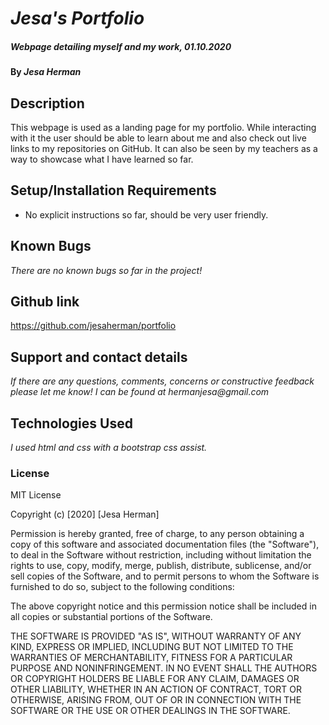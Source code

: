 # _Jesa's Portfolio_

##### _Webpage detailing myself and my work, 01.10.2020_

#### By _**Jesa Herman**_

## Description

This webpage is used as a landing page for my portfolio. While interacting with it the user should be able to learn about me and also check out live links to my repositories on GitHub. It can also be seen by my teachers as a way to showcase what I have learned so far. 

## Setup/Installation Requirements

* No explicit instructions so far, should be very user friendly.


## Known Bugs

_There are no known bugs so far in the project!_

## Github link

https://github.com/jesaherman/portfolio


## Support and contact details

_If there are any questions, comments, concerns or constructive feedback please let me know! I can be found at hermanjesa@gmail.com_

## Technologies Used

_I used html and css with a bootstrap css assist._

### License

MIT License

Copyright (c) [2020] [Jesa Herman]

Permission is hereby granted, free of charge, to any person obtaining a copy
of this software and associated documentation files (the "Software"), to deal
in the Software without restriction, including without limitation the rights
to use, copy, modify, merge, publish, distribute, sublicense, and/or sell
copies of the Software, and to permit persons to whom the Software is
furnished to do so, subject to the following conditions:

The above copyright notice and this permission notice shall be included in all
copies or substantial portions of the Software.

THE SOFTWARE IS PROVIDED "AS IS", WITHOUT WARRANTY OF ANY KIND, EXPRESS OR
IMPLIED, INCLUDING BUT NOT LIMITED TO THE WARRANTIES OF MERCHANTABILITY,
FITNESS FOR A PARTICULAR PURPOSE AND NONINFRINGEMENT. IN NO EVENT SHALL THE
AUTHORS OR COPYRIGHT HOLDERS BE LIABLE FOR ANY CLAIM, DAMAGES OR OTHER
LIABILITY, WHETHER IN AN ACTION OF CONTRACT, TORT OR OTHERWISE, ARISING FROM,
OUT OF OR IN CONNECTION WITH THE SOFTWARE OR THE USE OR OTHER DEALINGS IN THE
SOFTWARE.


